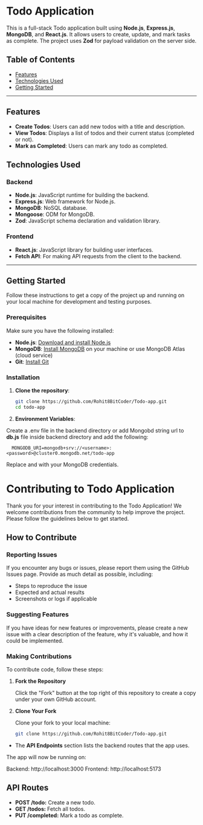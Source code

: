 
# Todo Application

This is a full-stack Todo application built using **Node.js**, **Express.js**, **MongoDB**, and **React.js**. It allows users to create, update, and mark tasks as complete. The project uses **Zod** for payload validation on the server side.

## Table of Contents

- [Features](#features)
- [Technologies Used](#technologies-used)
- [Getting Started](#getting-started)



---

## Features

- **Create Todos**: Users can add new todos with a title and description.
- **View Todos**: Displays a list of todos and their current status (completed or not).
- **Mark as Completed**: Users can mark any todo as completed.

## Technologies Used

### Backend

- **Node.js**: JavaScript runtime for building the backend.
- **Express.js**: Web framework for Node.js.
- **MongoDB**: NoSQL database.
- **Mongoose**: ODM for MongoDB.
- **Zod**: JavaScript schema declaration and validation library.

### Frontend

- **React.js**: JavaScript library for building user interfaces.
- **Fetch API**: For making API requests from the client to the backend.

---

## Getting Started

Follow these instructions to get a copy of the project up and running on your local machine for development and testing purposes.

### Prerequisites

Make sure you have the following installed:

- **Node.js**: [Download and install Node.js](https://nodejs.org/)
- **MongoDB**: [Install MongoDB](https://www.mongodb.com/try/download/community) on your machine or use MongoDB Atlas (cloud service)
- **Git**: [Install Git](https://git-scm.com/)

### Installation

1. **Clone the repository**:

   ```bash
   git clone https://github.com/Rohit8BitCoder/Todo-app.git
   cd todo-app

 2. **Environment Variables**:

Create a .env file in the backend directory or add Mongobd string url to **db.js** file inside backend directory and add the following:

     
      MONGODB_URI=mongodb+srv://<username>:<password>@cluster0.mongodb.net/todo-app

Replace <username> and <password> with your MongoDB credentials.

# Contributing to Todo Application

Thank you for your interest in contributing to the Todo Application! We welcome contributions from the community to help improve the project. Please follow the guidelines below to get started.

## How to Contribute

### Reporting Issues

If you encounter any bugs or issues, please report them using the GitHub Issues page. Provide as much detail as possible, including:

- Steps to reproduce the issue
- Expected and actual results
- Screenshots or logs if applicable

### Suggesting Features

If you have ideas for new features or improvements, please create a new issue with a clear description of the feature, why it's valuable, and how it could be implemented.

### Making Contributions

To contribute code, follow these steps:

1. **Fork the Repository**

   Click the "Fork" button at the top right of this repository to create a copy under your own GitHub account.

2. **Clone Your Fork**

   Clone your fork to your local machine:

   ```bash
   git clone https://github.com/Rohit8BitCoder/Todo-app.git


- The **API Endpoints** section lists the backend routes that the app uses.

The app will now be running on:

Backend: http://localhost:3000
Frontend: http://localhost:5173

## API Routes
 - **POST /todo:** Create a new todo.
 - **GET /todos:** Fetch all todos.
 - **PUT /completed:** Mark a todo as complete.

